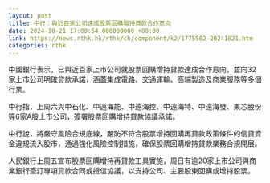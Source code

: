 ```yaml
---
layout: post
title: 中行：與近百家公司達成股票回購增持貸款合作意向
date: 2024-10-21 17:00:54.000000000 +08:00
link: https://news.rthk.hk/rthk/ch/component/k2/1775502-20241021.htm
categories: rthk
---
```


中國銀行表示，已與近百家上市公司就股票回購增持貸款達成合作意向，並向32家上市公司明確貸款承諾，涵蓋集成電路、交通運輸、高端製造及商業服務等多個行業。

中行指，上周六與中石化、中遠海能、中遠海控、中遠海特、中遠海發、東芯股份等6家A股上市公司，簽署股票回購增持貸款協議承諾。

中行說，將嚴守風險合規底線，嚴防不符合股票增持回購再貸款政策條件的信貸資金違規流入股市，通過強化風險控制措施，確保股票回購增持貸款業務合規開展。

人民銀行上周五宣布股票回購增持再貸款工具實施，周日有逾20家上市公司與商業銀行簽訂專項貸款合同或授信協議，以支持公司、主要股東回購或增持股票。
